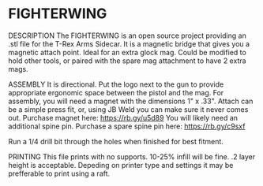 # FIGHTERWING

DESCRIPTION
The FIGHTERWING is an open source project providing an .stl file for the T-Rex Arms Sidecar.
It is a magnetic bridge that gives you a magnetic attach point. Ideal for an extra glock mag. Could be modified to hold other tools, or paired with the spare mag attachment to have 2 extra mags. 

ASSEMBLY
It is directional. Put the logo next to the gun to provide appropriate ergonomic space between the pistol and the mag. 
For assembly, you will need a magnet with the dimensions 1" x .33". Attach can be a simple press fit, or, using JB Weld you can make sure it never comes out. 
Purchase magnet here: https://rb.gy/u5d89 
You will likely need an additional spine pin. 
Purchase a spare spine pin here: https://rb.gy/c9sxf

Run a 1/4 drill bit through the holes when finished for best fitment. 

PRINTING
This file prints with no supports. 
10-25% infill will be fine.
.2 layer height is acceptable. 
Depeding on printer type and settings it may be prefferable to print using a raft. 

